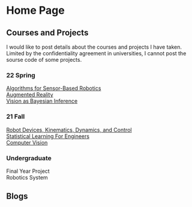 # Home Page

## Courses and Projects
I would like to post details about the courses and projects I have taken. Limited by the confidentiality agreement in universities, I cannot post the sourse code of some projects.
### 22 Spring
[Algorithms for Sensor-Based Robotics](./Courses_Projects/ASBR/ASBR.html)   
[Augmented Reality](./Courses_Projects/AR/AR.html)  
[Vision as Bayesian Inference](./Courses_Projects/VBI/VBI.html)  
### 21 Fall
[Robot Devices, Kinematics, Dynamics, and Control](./Courses_Projects/RDKDC/RDKDC.html)  
[Statistical Learning For Engineers](./Courses_Projects/Statistical_Learning/Statistical_Learning.html)  
[Computer Vision](./Courses_Projects/Computer_Vision/Computer_Vision.html)  
### Undergraduate
Final Year Project  
Robotics System

## Blogs
